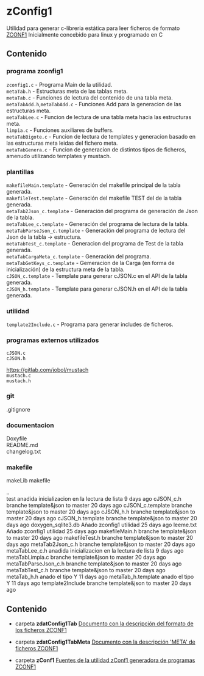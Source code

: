 # zConfig1
Utilidad para generar c-libreria estática para leer ficheros de formato [ZCONF1][TAB_ZCONF1]
Inicialmente concebido para linux y programado en C
## Contenido

### programa zconfig1
`zconfig1.c`    - Programa Main de la utilidad.  
`metaTab.h`	    - Estructuras meta de las tablas meta.  
`metaTab.c`	    - Funciones de lectura del contenido de una tabla meta.  
`metaTabAdd.h`,`metaTabAdd.c`  - Funciones Add para la generacion de las estructuras meta.  
`metaTabLee.c`	- Funcion de lectura de una tabla meta hacia las estructuras meta.  
`limpia.c`	    - Funciones auxiliares de buffers.  
`metaTabBigote.c`	- Funcion de lectura de templates y generacion basado en las estructuras meta leidas del fichero meta.  
`metaTabGenera.c`	- Funcion de generacion de distintos tipos de ficheros, amenudo utilizando templates y mustach.  

### plantillas
`makefileMain.template`       - Generación del makefile principal de la tabla generada.  
`makefileTest.template`       - Generación del makefile TEST del  de la tabla generada.  
`metaTab2Json_c.template`	    - Generación del programa de generación de Json de la tabla.  
`metaTabLee_c.template`       - Generación del programa de lectura de la tabla.  
`metaTabParseJson_c.template` - Generación del programa de lectura del Json de la tabla -> estructura.  
`metaTabTest_c.template`	    - Generacion del programa de Test de la tabla generada.  
`metaTabCargaMeta_c.template` - Generación del programa.  
`metaTabGetKeys_c.template`   - Gemeracion de la Carga (en forma de inicialización) de la estructura meta de la tabla.  
`cJSON_c.template`            - Template para generar cJSON.c en el API de la tabla generada.  
`cJSON_h.template`	          - Template para generar cJSON.h en el API de la tabla generada.  
### utilidad
`template2Include.c`	- Programa para generar includes de ficheros.

### programas externos utilizados
`cJSON.c`	
`cJSON.h`	

https://gitlab.com/jobol/mustach  
`mustach.c`	 
`mustach.h`	 

### git
.gitignore	

### documentacion
Doxyfile	
README.md	 
changelog.txt	 

### makefile
makeLib	
makefile	




..		
test	anadida inicializacion en la lectura de lista	9 days ago
cJSON_c.h	branche template&json to master	20 days ago
cJSON_c.template	branche template&json to master	20 days ago
cJSON_h.h	branche template&json to master	20 days ago
cJSON_h.template	branche template&json to master	20 days ago
doxygen_sqlite3.db	Añado zconfig1 utilidad	25 days ago
leeme.txt	Añado zconfig1 utilidad	25 days ago
makefileMain.h	branche template&json to master	20 days ago
makefileTest.h	branche template&json to master	20 days ago
metaTab2Json_c.h	branche template&json to master	20 days ago
metaTabLee_c.h	anadida inicializacion en la lectura de lista	9 days ago
metaTabLimpia.c	branche template&json to master	20 days ago
metaTabParseJson_c.h	branche template&json to master	20 days ago
metaTabTest_c.h	branche template&json to master	20 days ago
metaTab_h.h	anado el tipo Y	11 days ago
metaTab_h.template	anado el tipo Y	11 days ago
template2Include	branche template&json to master	20 days ago



## Contenido
* carpeta **zdatConfig1Tab** 
[Documento con la descripción del formato de los ficheros ZCONF1][TAB_ZCONF1]

* carpeta **zdatConfig1TabMeta** 
[Documento con la descripción 'META' de ficheros ZCONF1][META_ZCONF1]

* carpeta **zConf1** 
[Fuentes de la utilidad zConf1 generadora de programas ZCONF1][ZCONF1]



[TAB_ZCONF1]: ../zdatConfig1Tab/readme.md "Descripción del formato de ficheros ZCONF1"
[META_ZCONF1]: ../zdatConfig1TabMeta/readme.md "Descripción del formato de ficheros META_ZCONF1"
[ZCONF1]: README.md "Fuentes en C para la generación de programas de manejo de ficheros ZCONF1"
